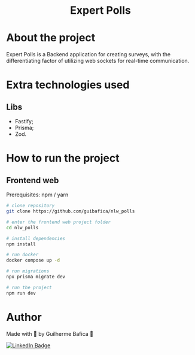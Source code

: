 <h1 align="center">Expert Polls</h1>

# About the project

Expert Polls is a Backend application for creating surveys, with the differentiating factor of utilizing web sockets for real-time communication.

# Extra technologies used

## Libs

- Fastify;
- Prisma;
- Zod.

# How to run the project

## Frontend web

Prerequisites: npm / yarn

```bash
# clone repository
git clone https://github.com/guibafica/nlw_polls

# enter the frontend web project folder
cd nlw_polls

# install dependencies
npm install

# run docker
docker compose up -d

# run migrations
npx prisma migrate dev

# run the project
npm run dev
```

# Author

Made with 💜 by Guilherme Bafica 👋

[![LinkedIn Badge](https://img.shields.io/badge/-GuilhermeBafica-blue?style=flat-square&logo=Linkedin&logoColor=white&link=https://www.linkedin.com/in/guilhermebafica/)](https://www.linkedin.com/in/guilhermebafica/)
